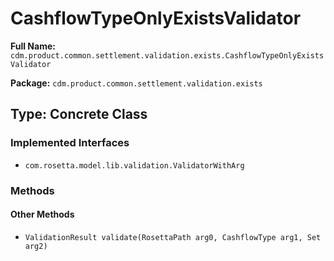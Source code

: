 # CashflowTypeOnlyExistsValidator

**Full Name:** `cdm.product.common.settlement.validation.exists.CashflowTypeOnlyExistsValidator`

**Package:** `cdm.product.common.settlement.validation.exists`

## Type: Concrete Class

### Implemented Interfaces

- `com.rosetta.model.lib.validation.ValidatorWithArg`

### Methods

#### Other Methods

- `ValidationResult validate(RosettaPath arg0, CashflowType arg1, Set arg2)`

